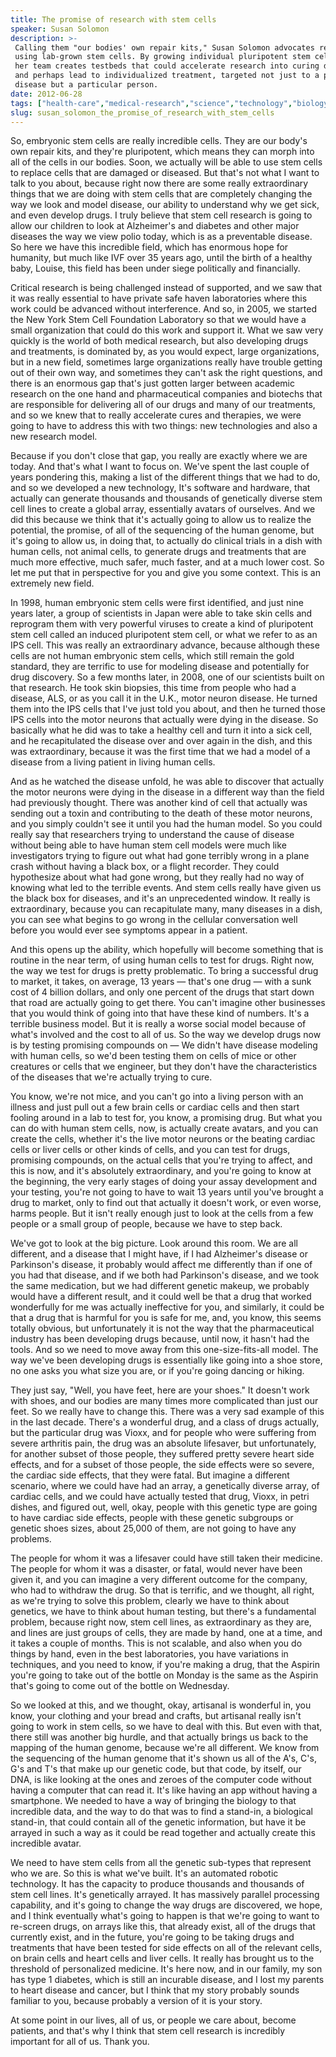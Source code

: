 ```yaml
---
title: The promise of research with stem cells
speaker: Susan Solomon
description: >-
 Calling them "our bodies' own repair kits," Susan Solomon advocates research
 using lab-grown stem cells. By growing individual pluripotent stem cell lines,
 her team creates testbeds that could accelerate research into curing diseases --
 and perhaps lead to individualized treatment, targeted not just to a particular
 disease but a particular person.
date: 2012-06-28
tags: ["health-care","medical-research","science","technology","biology","medicine","biotech","molecular-biology","disease","health","innovation","bioethics","illness","genetics","economics","future","pharmaceuticals","medical-imaging"]
slug: susan_solomon_the_promise_of_research_with_stem_cells
---
```


So, embryonic stem cells are really incredible cells. They are our body's own repair kits,
and they're pluripotent, which means they can morph into all of the cells in our bodies.
Soon, we actually will be able to use stem cells to replace cells that are damaged or
diseased. But that's not what I want to talk to you about, because right now there are some
really extraordinary things that we are doing with stem cells that are completely changing
the way we look and model disease, our ability to understand why we get sick, and even
develop drugs. I truly believe that stem cell research is going to allow our children to
look at Alzheimer's and diabetes and other major diseases the way we view polio today,
which is as a preventable disease. So here we have this incredible field, which has
enormous hope for humanity, but much like IVF over 35 years ago, until the birth of a
healthy baby, Louise, this field has been under siege politically and financially.

Critical research is being challenged instead of supported, and we saw that it was really
essential to have private safe haven laboratories where this work could be advanced
without interference. And so, in 2005, we started the New York Stem Cell Foundation
Laboratory so that we would have a small organization that could do this work and support
it. What we saw very quickly is the world of both medical research, but also developing
drugs and treatments, is dominated by, as you would expect, large organizations, but in a
new field, sometimes large organizations really have trouble getting out of their own way,
and sometimes they can't ask the right questions, and there is an enormous gap that's just
gotten larger between academic research on the one hand and pharmaceutical companies and
biotechs that are responsible for delivering all of our drugs and many of our treatments,
and so we knew that to really accelerate cures and therapies, we were going to have to
address this with two things: new technologies and also a new research
model.

Because if you don't close that gap, you really are exactly where we are today. And that's
what I want to focus on. We've spent the last couple of years pondering this, making a
list of the different things that we had to do, and so we developed a new technology, It's
software and hardware, that actually can generate thousands and thousands of genetically
diverse stem cell lines to create a global array, essentially avatars of ourselves. And we
did this because we think that it's actually going to allow us to realize the potential,
the promise, of all of the sequencing of the human genome, but it's going to allow us, in
doing that, to actually do clinical trials in a dish with human cells, not animal cells,
to generate drugs and treatments that are much more effective, much safer, much faster,
and at a much lower cost. So let me put that in perspective for you and give you some
context. This is an extremely new field.

In 1998, human embryonic stem cells were first identified, and just nine years later, a
group of scientists in Japan were able to take skin cells and reprogram them with very
powerful viruses to create a kind of pluripotent stem cell called an induced pluripotent
stem cell, or what we refer to as an IPS cell. This was really an extraordinary advance,
because although these cells are not human embryonic stem cells, which still remain the
gold standard, they are terrific to use for modeling disease and potentially for drug
discovery. So a few months later, in 2008, one of our scientists built on that research. He
took skin biopsies, this time from people who had a disease, ALS, or as you call it in the
U.K., motor neuron disease. He turned them into the IPS cells that I've just told you
about, and then he turned those IPS cells into the motor neurons that actually were dying
in the disease. So basically what he did was to take a healthy cell and turn it into a
sick cell, and he recapitulated the disease over and over again in the dish, and this was
extraordinary, because it was the first time that we had a model of a disease from a
living patient in living human cells.

And as he watched the disease unfold, he was able to discover that actually the motor
neurons were dying in the disease in a different way than the field had previously
thought. There was another kind of cell that actually was sending out a toxin and
contributing to the death of these motor neurons, and you simply couldn't see it until you
had the human model. So you could really say that researchers trying to understand the
cause of disease without being able to have human stem cell models were much like
investigators trying to figure out what had gone terribly wrong in a plane crash without
having a black box, or a flight recorder. They could hypothesize about what had gone
wrong, but they really had no way of knowing what led to the terrible events. And stem
cells really have given us the black box for diseases, and it's an unprecedented window.
It really is extraordinary, because you can recapitulate many, many diseases in a dish,
you can see what begins to go wrong in the cellular conversation well before you would
ever see symptoms appear in a patient.

And this opens up the ability, which hopefully will become something that is routine in
the near term, of using human cells to test for drugs. Right now, the way we test for drugs
is pretty problematic. To bring a successful drug to market, it takes, on average, 13
years — that's one drug — with a sunk cost of 4 billion dollars, and only one percent of
the drugs that start down that road are actually going to get there. You can't imagine
other businesses that you would think of going into that have these kind of numbers. It's
a terrible business model. But it is really a worse social model because of what's
involved and the cost to all of us. So the way we develop drugs now is by testing
promising compounds on — We didn't have disease modeling with human cells, so we'd been
testing them on cells of mice or other creatures or cells that we engineer, but they don't
have the characteristics of the diseases that we're actually trying to
cure.

You know, we're not mice, and you can't go into a living person with an illness and just
pull out a few brain cells or cardiac cells and then start fooling around in a lab to test
for, you know, a promising drug. But what you can do with human stem cells, now, is
actually create avatars, and you can create the cells, whether it's the live motor neurons
or the beating cardiac cells or liver cells or other kinds of cells, and you can test for
drugs, promising compounds, on the actual cells that you're trying to affect, and this is
now, and it's absolutely extraordinary, and you're going to know at the beginning, the
very early stages of doing your assay development and your testing, you're not going to
have to wait 13 years until you've brought a drug to market, only to find out that
actually it doesn't work, or even worse, harms people. But it isn't really enough just to
look at the cells from a few people or a small group of people, because we have to step
back.

We've got to look at the big picture. Look around this room. We are all different, and a
disease that I might have, if I had Alzheimer's disease or Parkinson's disease, it
probably would affect me differently than if one of you had that disease, and if we both
had Parkinson's disease, and we took the same medication, but we had different genetic
makeup, we probably would have a different result, and it could well be that a drug that
worked wonderfully for me was actually ineffective for you, and similarly, it could be
that a drug that is harmful for you is safe for me, and, you know, this seems totally
obvious, but unfortunately it is not the way that the pharmaceutical industry has been
developing drugs because, until now, it hasn't had the tools. And so we need to move away
from this one-size-fits-all model. The way we've been developing drugs is essentially like
going into a shoe store, no one asks you what size you are, or if you're going dancing or
hiking.

They just say, "Well, you have feet, here are your shoes." It doesn't work with shoes, and
our bodies are many times more complicated than just our feet. So we really have to change
this. There was a very sad example of this in the last decade. There's a wonderful drug,
and a class of drugs actually, but the particular drug was Vioxx, and for people who were
suffering from severe arthritis pain, the drug was an absolute lifesaver, but
unfortunately, for another subset of those people, they suffered pretty severe heart side
effects, and for a subset of those people, the side effects were so severe, the cardiac
side effects, that they were fatal. But imagine a different scenario, where we could have
had an array, a genetically diverse array, of cardiac cells, and we could have actually
tested that drug, Vioxx, in petri dishes, and figured out, well, okay, people with this
genetic type are going to have cardiac side effects, people with these genetic subgroups
or genetic shoes sizes, about 25,000 of them, are not going to have any
problems.

The people for whom it was a lifesaver could have still taken their medicine. The people
for whom it was a disaster, or fatal, would never have been given it, and you can imagine
a very different outcome for the company, who had to withdraw the drug. So that is
terrific, and we thought, all right, as we're trying to solve this problem, clearly we
have to think about genetics, we have to think about human testing, but there's a
fundamental problem, because right now, stem cell lines, as extraordinary as they are, and
lines are just groups of cells, they are made by hand, one at a time, and it takes a
couple of months. This is not scalable, and also when you do things by hand, even in the
best laboratories, you have variations in techniques, and you need to know, if you're
making a drug, that the Aspirin you're going to take out of the bottle on Monday is the
same as the Aspirin that's going to come out of the bottle on Wednesday.

So we looked at this, and we thought, okay, artisanal is wonderful in, you know, your
clothing and your bread and crafts, but artisanal really isn't going to work in stem
cells, so we have to deal with this. But even with that, there still was another big
hurdle, and that actually brings us back to the mapping of the human genome, because we're
all different. We know from the sequencing of the human genome that it's shown us all of
the A's, C's, G's and T's that make up our genetic code, but that code, by itself, our
DNA, is like looking at the ones and zeroes of the computer code without having a computer
that can read it. It's like having an app without having a smartphone. We needed to have a
way of bringing the biology to that incredible data, and the way to do that was to find a
stand-in, a biological stand-in, that could contain all of the genetic information, but
have it be arrayed in such a way as it could be read together and actually create this
incredible avatar.

We need to have stem cells from all the genetic sub-types that represent who we are. So
this is what we've built. It's an automated robotic technology. It has the capacity to
produce thousands and thousands of stem cell lines. It's genetically arrayed. It has
massively parallel processing capability, and it's going to change the way drugs are
discovered, we hope, and I think eventually what's going to happen is that we're going to
want to re-screen drugs, on arrays like this, that already exist, all of the drugs that
currently exist, and in the future, you're going to be taking drugs and treatments that
have been tested for side effects on all of the relevant cells, on brain cells and heart
cells and liver cells. It really has brought us to the threshold of personalized medicine.
It's here now, and in our family, my son has type 1 diabetes, which is still an incurable
disease, and I lost my parents to heart disease and cancer, but I think that my story
probably sounds familiar to you, because probably a version of it is your
story.

At some point in our lives, all of us, or people we care about, become patients, and
that's why I think that stem cell research is incredibly important for all of us. Thank
you. 

<!--
ad_duration=3.33
comment_count=102
event="TEDGlobal 2012"
external_start_time=0
has_talk_citation=1
intro_duration=11.82
is_subtitle_required="False"
is_talk_featured="True"
language="en"
language_swap="False"
native_language="en"
number_of_related_talks=6
number_of_speakers=1
number_of_subtitled_videos=24
number_of_tags=18
number_of_talk_download_languages=24
number_of_talk_more_resources=0
number_of_talk_recommendations=0
number_of_talks_take_actions=1
post_ad_duration=0.83
published_timestamp="2012-09-13 15:16:16"
recording_date="2012-06-28"
speaker_description="Stem cell research advocate"
speaker_is_published=1
speaker_name="Susan Solomon"
speaker_what_others_say="Susan Solomon is a hero for stem cell scientists and hopeful patients around the world."
talk_more_resources=[]
talk_name="The promise of research with stem cells"
talks_tags=["health-care","medical-research","science","technology","biology","medicine","biotech","molecular-biology","disease","health","innovation","bioethics","illness","genetics","economics","future","pharmaceuticals","medical-imaging"]
url_audio="https://download.ted.com/talks/SusanSolomon_2012G.mp3?apikey=acme-roadrunner"
url_photo_speaker="https://pe.tedcdn.com/images/ted/9b3f6a58f7f4be27bb897d2eac95d7f2753da4a1_254x191.jpg"
url_photo_talk="https://pe.tedcdn.com/images/ted/c8e81b8192cbbf3692415fd4ada61ef060550436_1600x1200.jpg"
url_webpage="https://www.ted.com/talks/susan_solomon_the_promise_of_research_with_stem_cells"
video_type_name="TED Stage Talk"
-->